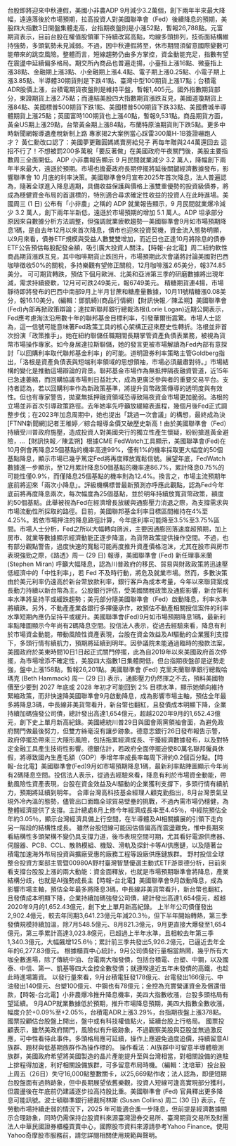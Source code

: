 台股即將迎來中秋連假，美國小非農ADP 9月減少3.2萬個，創下兩年半來最大降幅，遠遠落後於市場預期，拉高投資人對美國聯準會（Fed）後續降息的預期，美股四大指數3日開盤集體走高，台指期夜盤則是小漲52點，暫報26,788點。元富期貨表示，目前台股在權值股領軍下持續改寫高點，均線多頭排列，技術面結構維持強勢，多頭氣勢未見減弱。不過，因中秋連假將至，休市期間須留意國際變數可能帶來的跳空風險。整體而言，短線趨勢仍由多方掌控，資金動能充足，指數有望在震盪中延續偏多格局。期交所內商品也普遍走揚，小臺指上漲16點、微臺指上漲38點、金融期上漲3點、小金融期上漲4.4點、電子期上漲0.25點、小電子期上漲3.85點、半導體30期貨則是下跌41點、臺灣中型100期貨上漲17點；台積電ADR股價上漲，台積電期貨夜盤則是維持平盤，暫報1,405元。國外指數期貨部分，東證期貨上漲2.75點；而連結美股四大指數期貨漲跌互見，美國道瓊期貨上漲84點、美國標普500期貨下跌1點、美國標普500期貨下跌33點、美國費城半導體期貨上漲25點；英國富時100期貨也上漲40點，暫報9,531點。商品期貨方面，黃金US期上漲29點，台幣黃金期上漲84點，布蘭特原油期貨則下跌5點。更多中時新聞網報導遺產稅新制上路 專家揭2大案例當心踩雷300萬H-1B簽證嚇跑人才？ 黃仁勳改口認了：美國夢更難圓媽媽賣房給兒子 再每年贈與244萬還回去 這招不行了！不想被罰200多萬稅「要反著做」在美國政府午夜關門後，美股主要指數周三全面開低。ADP 小非農報告顯示 9 月民間就業減少 3.2 萬人，降幅創下兩年半來最大，遠遜於預期。市場也擔憂政府長期停擺將延後關鍵經濟數據發布，影響聯準會 10 月底的利率決策。美國聯準會9月宣布2025年首次降息，法人普遍認為，隨著全球進入降息週期，具備收益保護與價格上漲雙重優勢的投資級債券，將成為穩健資金布局的首選標的，特別適合尋求確定性收益的投資人在此時進場。美國周三 (1 日) 公布有「小非農」之稱的 ADP 就業報告顯示，9 月民間就業爆冷減少 3.2 萬人，創下兩年半新低，遠遜於市場預期的增加 5.1 萬人。ADP 坦承部分原因來自數據分析方法調整，但強調就業疲軟趨勢一美國聯準會9月如市場預期降息1碼，是自去年12月以來首次降息，債市也迎來投資契機，資金流入態勢明顯，以9月來看，債券ETF規模與受益人數雙雙增加，而近日也正逢10月將除息的債券ETF公告預估每股配發金額，吸引廣大投資人關注。【時報-台北電】周二紐約軟性商品期貨漲跌互見，其中咖啡期貨止跌回升，市場預期此次會議將討論美國對巴西咖啡徵收50%的關稅，多持樂觀有望修正關稅，12月咖啡漲2.65美分，報374.85美分。 可可期貨轉跌，預估下個月歐洲、北美和亞洲第三季的研磨數據將出現年減，需求持續疲軟，12月可可跌249美元，報6749美元。 精糖期貨連4揚，市場靜待即將發布的巴西中南部9月上半月甘蔗和糖產量數據，10月11號精糖漲0.08美分，報16.10美分。(編輯：鄧凱綺)(商品行情網)【財訊快報／陳孟朔】美國聯準會(Fed)內部再掀政策辯論；達拉斯聯邦銀行總裁洛根(Lorie Logan)近期公開表示，Fed應考慮淘汰沿用數十年的聯邦基金目標利率，引發華爾街震驚。市場人士認為，這一信號可能意味著Fed政策工具的核心架構正迎來歷史性轉折。洛根並非首次扮演「政策推手」。她在紐約聯儲任職期間長期掌管資產負債表業務，被視為貨幣市場操作專家。如今身居達拉斯聯儲，她的發言更被市場解讀為Fed內部有意探討「以回購利率取代聯邦基金利率」的可能。道明證券利率策略主管Goldberg指出，「洛根是資產負債表與短端利率領域的思想領袖，市場必須嚴肅對待。」市場結構的變化是推動這場辯論的背景。聯邦基金市場作為無抵押隔夜融資管道，近15年已急速萎縮，而回購協議市場則日益壯大，成為更廣泛參與者的重要交易平台。支持者認為，若以回購利率作為新政策基準，將提升貨幣政策傳導的透明度與有效性。但也有專家警告，拋棄無抵押融資領域恐導致隔夜資金市場更加脆弱。洛根的立場並非首次引導政策路徑。去年她率先呼籲放緩縮表進程，幾個月後Fed正式調整步伐；在2023年加息周期中，她也提出「跳過一次會議」的構想，最終成為決[FTNN新聞網]記者王稚婷／綜合報導金價又破歷史新高！由於美國聯準會（Fed）持續受川普政府施壓，造成投資人對美國央行的獨立性產生懷疑，紛紛搶進黃金避險，...【財訊快報／陳孟朔】根據CME FedWatch工具顯示，美國聯準會(Fed)在10月例會再降息25個基點的機率高達99%，僅有1%的機率採取更大幅度的50個基點降息，顯示市場已幾乎篤定Fed將再度釋放寬鬆信號。展望年底，FedWatch數據進一步顯示，至12月累計降息50個基點的機率達86.7%，累計降息0.75%的可能性僅0.9%，而僅降息25個基點的機率則為12.4%。換言之，市場主流預期年底前將迎來「兩次小降息」。評級機構標普最新預測亦呼應此觀點，認為Fed今年底前將再度降息兩次，每次幅度為25個基點，並於明年持續放寬貨幣政策，額度約50個基點。此舉被視為Fed在經濟增長放緩與通膨壓力消退之際，為支撐需求與市場流動性所採取的路徑。目前，美國聯邦基金利率目標區間維持在4%至4.25%。若依市場押注的降息路徑計算，今年底利率可能降至3.5%至3.75%區間。市場人士分析，Fed之所以大幅轉向鴿派，主要因通膨回落速度超預期，加上房市、就業等數據顯示經濟動能正逐步降溫，為貨幣政策提供操作空間。不過，也有部分觀點警告，過度快速的寬鬆可能再度推升資產價格泡沫，尤其在股市與房市表現強勁之際，《路透》周一 (29 日) 報導，美國聯準會 (Fed) 新任理事米蘭 (Stephen Miran) 呼籲大幅降息，認為川普政府的移民、貿易與財政政策將迅速壓低經濟中的「中性利率」，若 Fed 不及時行動，將危及就業市場。然而，多數決策由於美元利率仍遠高於新台幣放款利率，銀行客戶為成本考量，今年以來聯貸案成長動力持續以新台幣為主。公股銀行評估，受美國關稅政策及通膨影響，新台幣利率水準將呈持平或緩跌趨勢；美元部分隨美國聯準會（Fed）啟動降息，利率水準將續跌。另外，不動產產業各銀行多擇優承作，故預估不動產相關授信案件的利率水準短期內應仍呈持平或緩升。美國聯準會(Fed)9月如市場預期降息1碼，最新利率點陣圖顯示今年尚有2碼降息空間。投信法人表示，從過去經驗來看，降息有利於市場資金動能，帶動風險性資產表現，台股在資金效益及AI驅動的企業獲利支撐下，多頭行情有續航力，預期將延續到明年。因參議院未能通過臨時的撥款法案，美國政府於美東時間10日1日起正式關門停擺，此為自2019年以來美國政府首次停擺，為市場增添不確定性，美股四大指數1日集體開低，但台指期夜盤卻是逆勢走強，盤中上漲158點，暫報26,201點。美國聯準會 (Fed) 克里夫蘭聯準銀行總裁哈瑪克 (Beth Hammack) 周一 (29 日) 表示，通膨壓力仍然揮之不去，預料美國物價至少要到 2027 年底或 2028 年初才可能回到 2% 目標水準，顯示她傾向維持緊縮政策，而非快速降美國聯準會9月啟動降息，成為影響市場主軸，預估全年最多將降息3碼，中長線非美貨幣看升，新台幣也翻紅，且發債成本明顯下降，企業持續加碼強發公司債，總計發出高達1,654億元，超越2020年9月的1,652.43億元，創下史上單月新高紀錄。美國總統川普29日與國會兩黨領袖會面，為避免政府關門做最後努力，但雙方絲毫沒有讓步跡象。德意志銀行26日發布報告示警，政府停擺恐帶來三大隱形風險，包括拖累經濟成長、干擾經濟數據發布，以及對特定金融工具產生技術性影響。德銀估計，若政府全面停擺迫使80萬名聯邦僱員休假，將導致國內生產毛額（GDP）季增年率成長率每周下滑約0.2個百分點。【時報-台北電】美國聯準會(Fed)9月如市場預期降息1碼，最新利率點陣圖顯示今年尚有2碼降息空間。投信法人表示，從過去經驗來看，降息有利於市場資金動能，帶動風險性資產表現，台股在資金效益及AI驅動的企業獲利支撐下，多頭行情有續航力，預期將延續到明年。 合庫台灣高科技基金經理人顧克勤指出，8月台灣景氣呈現外冷內溫的態勢，儘管出口面臨全球貿易壁壘的挑戰，不過內需市場仍穩健，為整體經濟提供了支撐。主計總處8月上修今年經濟成長率至4.45％，中經院預估全年約3.05％，顯示台灣經濟具備上行空間，在半導體及AI相關擴展的引領下走向另一階段的結構性成長。 雖然台股短線可能因估值偏高而震盪難免，惟中長期來看結構性多頭架構不變仍具支撐力道，後市表現空間可期，尤其看好電源供應器、伺服器、PCB、CCL、散熱模組、機殼、滑軌及探針卡等AI供應鏈，以及隨著台積電加速海外布局投資與擴廠受惠的廠務工程等設廠供應鏈族群。 野村投信全球整合投資方案部主管暨00980A野村臺灣智慧優選主動式ETF游景德分析，目前來看支撐台股股上漲的兩大動能：資金面釋放，也就是市場預期聯準會將降息，產業結構分歧，也就是AI強勢成長主【時報-台北電】美國聯準會9月啟動降息，成為影響市場主軸，預估全年最多將降息3碼，中長線非美貨幣看升，新台幣也翻紅，且發債成本明顯下降，企業持續加碼強發公司債，總計發出高達1,654億元，超越2020年9月的1,652.43億元，創下史上單月新高紀錄。 上半年公司債僅發出2,902.4億元，較去年同期3,641.23億元年減20.3％，但下半年開始轉熱，第三季發債規模持續加溫，除7月548.5億元、8月821.3億元，9月更直接大爆發至1,654億元，第三季累計高達3,023.8億元，已超過上半年水準，且相較去年第三季1,340.3億元，大幅飆增125.6％；累計前三季共發出5,926.2億元，已逼近去年全年的6,277.83億元。 根據櫃買中心統計，9月公司債發行量相當熱鬧，幾乎所有大咖全數進場，除了傳統中油、台電兩大咖發債，包括台積電、台塑、中鋼，以及國泰、中信、第一、凱基等四大金控全數發債；就連暌違近五年未發債的高鐵，也趁此時進場籌資。 以發行量來看，9月台積電狂發178億元、台電發出166億元、中油發出140億元、台塑100億元、中鋼也有78億元；金控為充實營運資金及償還借款，【時報-台北電】小非農爆冷推升降息機率，美四大指數收漲，台股多頭格局有望延續。 9月ADP就業數據低於預期，推升市場降息預期，美四大指數全數收漲，幅度介於+0.09%至+2.05%，台積電ADR上漲3.29%，台指期夜盤上漲378點。國票投顧估台股盤上開出，盤中或有科技權值點火，延續台股上行格局。 國票投顧表示，雖然美政府關門，風險似有升級跡象，不過觀察美股與亞股並無過激反應，可中性看待此事件。多頭格局應可延續，操作上應避免過度追價，持續留意AI族群、題材與低基期族群作為操作標的。 操作看法：AI族群中可留意半導體檢測族群，美國政府希望將美國製造的晶片產能提升至與台灣相當，對相關設備的進駐上排程得加速，利好相關設備族群，可多留意布局時機。（編輯：沈培華）投台股上周五（26日）失守16,000點整數關卡，以25,669點作收；法人認為，即便短期台股盤面有過熱跡象，但中長期展望依舊樂觀，投資人短線可逢高實現部分獲利，但震盪後在年底前仍建議逐步拉高持股比重。美國聯準會 (Fed) 官員釋出更多降息可能訊號。波士頓聯準銀行總裁柯林斯 (Susan Collins) 周二 (30 日) 表示，在勞動市場持續走弱的情況下，2025 年可能適合進一步降息，但前提是經濟數據顯示合理跡象，同時仍需保持台股資料來源臺灣證券交易所、臺灣期貨交易所及財團法人中華民國證券櫃檯買賣中心，國際股市資料來源請參考Yahoo Finance。使用Yahoo奇摩股市服務前，請您詳閱相關使用規範與聲明。
